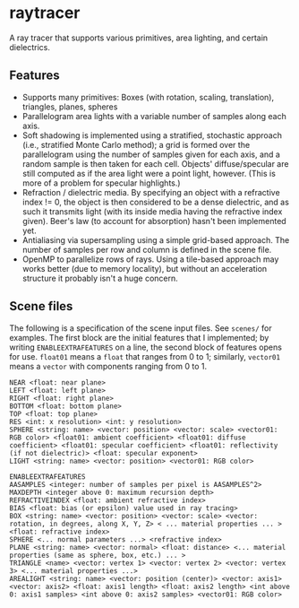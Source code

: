 raytracer
=========

A ray tracer that supports various primitives, area lighting, and certain dielectrics.


Features
--------
* Supports many primitives: Boxes (with rotation, scaling, translation), triangles, planes, spheres
* Parallelogram area lights with a variable number of samples along each axis.
 * Soft shadowing is implemented using a stratified, stochastic approach (i.e., stratified Monte Carlo method); a grid is formed over the parallelogram using the number of samples given for each axis, and a random sample is then taken for each cell. Objects' diffuse/specular are still computed as if the area light were a point light, however. (This is more of a problem for specular highlights.)
* Refraction / dielectric media. By specifying an object with a refractive index != 0, the object is then considered to be a dense dielectric, and as such it transmits light (with its inside media having the refractive index given). Beer's law (to account for absorption) hasn't been implemented yet.
* Antialiasing via supersampling using a simple grid-based approach. The number of samples per row and column is defined in the scene file.
* OpenMP to parallelize rows of rays. Using a tile-based approach may works better (due to memory locality), but without an acceleration structure it probably isn't a huge concern.

Scene files
-----------
The following is a specification of the scene input files. See `scenes/` for examples. The first block are the initial features that I implemented; by writing `ENABLEEXTRAFEATURES` on a line, the second block of features opens for use. `float01` means a `float` that ranges from 0 to 1; similarly, `vector01` means a `vector` with components ranging from 0 to 1.

    NEAR <float: near plane>
    LEFT <float: left plane>
    RIGHT <float: right plane>
    BOTTOM <float: bottom plane>
    TOP <float: top plane>
    RES <int: x resolution> <int: y resolution>
    SPHERE <string: name> <vector: position> <vector: scale> <vector01: RGB color> <float01: ambient coefficient> <float01: diffuse coefficient> <float01: specular coefficient> <float01: reflectivity (if not dielectric)> <float: specular exponent>
    LIGHT <string: name> <vector: position> <vector01: RGB color>

    ENABLEEXTRAFEATURES
    AASAMPLES <integer: number of samples per pixel is AASAMPLES^2>
    MAXDEPTH <integer above 0: maximum recursion depth>
    REFRACTIVEINDEX <float: ambient refractive index>
    BIAS <float: bias (or epsilon) value used in ray tracing>
    BOX <string: name> <vector: position> <vector: scale> <vector: rotation, in degrees, along X, Y, Z> < ... material properties ... > <float: refractive index>
    SPHERE <... normal parameters ...> <refractive index>
    PLANE <string: name> <vector: normal> <float: distance> <... material properties (same as sphere, box, etc.) ... >
    TRIANGLE <name> <vector: vertex 1> <vector: vertex 2> <vector: vertex 3> <... material properties ...>
    AREALIGHT <string: name> <vector: position (center)> <vector: axis1> <vector: axis2> <float: axis1 length> <float: axis2 length> <int above 0: axis1 samples> <int above 0: axis2 samples> <vector01: RGB color>
